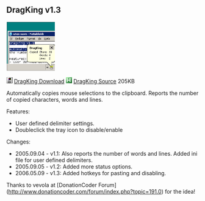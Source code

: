 ## DragKing v1.3

![dragking logo](images/dragking.png)

![](images/Download.gif) [DragKing Download](http://www.donationcoder.com/Software/Skrommel/RecentRun/RecentRun.exe)
![](images/AHK.gif) [DragKing Source](http://www.donationcoder.com/Software/Skrommel/DragKing/DragKing.ahk) 205KB

Automatically copies mouse selections to the clipboard. Reports the number of copied characters, words and lines. 

Features:
- User defined delimiter settings. 
- Doubleclick the tray icon to disable/enable

Changes:
- 2005.09.04 - v1.1: Also reports the number of words and lines. Added ini file for user defined delimiters.
- 2005.09.05 - v1.2: Added more status options.
- 2006.05.09 - v1.3: Added hotkeys for pasting and disabling.

Thanks to vevola at [DonationCoder Forum] (http://www.donationcoder.com/forum/index.php?topic=191.0) for the idea!
